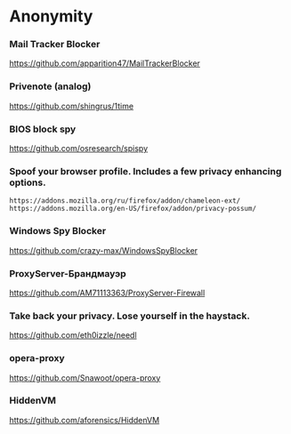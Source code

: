 # Anonymity

### Mail Tracker Blocker

https://github.com/apparition47/MailTrackerBlocker

### Privenote (analog)

https://github.com/shingrus/1time

### BIOS block spy

https://github.com/osresearch/spispy

### Spoof your browser profile. Includes a few privacy enhancing options.
````
https://addons.mozilla.org/ru/firefox/addon/chameleon-ext/
https://addons.mozilla.org/en-US/firefox/addon/privacy-possum/

````
### Windows Spy Blocker

https://github.com/crazy-max/WindowsSpyBlocker

### ProxyServer-Брандмауэр

https://github.com/AM71113363/ProxyServer-Firewall

### Take back your privacy. Lose yourself in the haystack.

https://github.com/eth0izzle/needl

### opera-proxy

https://github.com/Snawoot/opera-proxy


### HiddenVM

https://github.com/aforensics/HiddenVM
